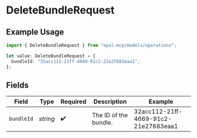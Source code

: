 # DeleteBundleRequest

## Example Usage

```typescript
import { DeleteBundleRequest } from "opal-mcp/models/operations";

let value: DeleteBundleRequest = {
  bundleId: "32acc112-21ff-4669-91c2-21e27683eaa1",
};
```

## Fields

| Field                                | Type                                 | Required                             | Description                          | Example                              |
| ------------------------------------ | ------------------------------------ | ------------------------------------ | ------------------------------------ | ------------------------------------ |
| `bundleId`                           | *string*                             | :heavy_check_mark:                   | The ID of the bundle.                | 32acc112-21ff-4669-91c2-21e27683eaa1 |